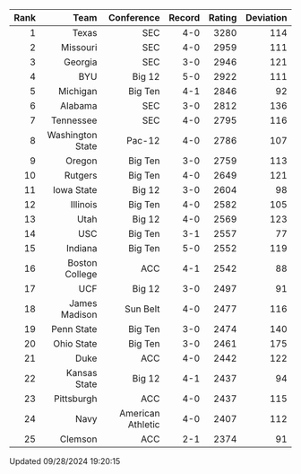 | Rank  | Team                 | Conference           | Record   | Rating | Deviation |
| ---:  | ---:                 | ---:                 | ---:     | ---:   | ---:      |
| 1     | Texas                | SEC                  | 4-0      | 3280   | 114       |
| 2     | Missouri             | SEC                  | 4-0      | 2959   | 111       |
| 3     | Georgia              | SEC                  | 3-0      | 2946   | 121       |
| 4     | BYU                  | Big 12               | 5-0      | 2922   | 111       |
| 5     | Michigan             | Big Ten              | 4-1      | 2846   | 92        |
| 6     | Alabama              | SEC                  | 3-0      | 2812   | 136       |
| 7     | Tennessee            | SEC                  | 4-0      | 2795   | 116       |
| 8     | Washington State     | Pac-12               | 4-0      | 2786   | 107       |
| 9     | Oregon               | Big Ten              | 3-0      | 2759   | 113       |
| 10    | Rutgers              | Big Ten              | 4-0      | 2649   | 121       |
| 11    | Iowa State           | Big 12               | 3-0      | 2604   | 98        |
| 12    | Illinois             | Big Ten              | 4-0      | 2582   | 105       |
| 13    | Utah                 | Big 12               | 4-0      | 2569   | 123       |
| 14    | USC                  | Big Ten              | 3-1      | 2557   | 77        |
| 15    | Indiana              | Big Ten              | 5-0      | 2552   | 119       |
| 16    | Boston College       | ACC                  | 4-1      | 2542   | 88        |
| 17    | UCF                  | Big 12               | 3-0      | 2497   | 91        |
| 18    | James Madison        | Sun Belt             | 4-0      | 2477   | 116       |
| 19    | Penn State           | Big Ten              | 3-0      | 2474   | 140       |
| 20    | Ohio State           | Big Ten              | 3-0      | 2461   | 175       |
| 21    | Duke                 | ACC                  | 4-0      | 2442   | 122       |
| 22    | Kansas State         | Big 12               | 4-1      | 2437   | 94        |
| 23    | Pittsburgh           | ACC                  | 4-0      | 2437   | 115       |
| 24    | Navy                 | American Athletic    | 4-0      | 2407   | 112       |
| 25    | Clemson              | ACC                  | 2-1      | 2374   | 91        |

Updated 09/28/2024 19:20:15
